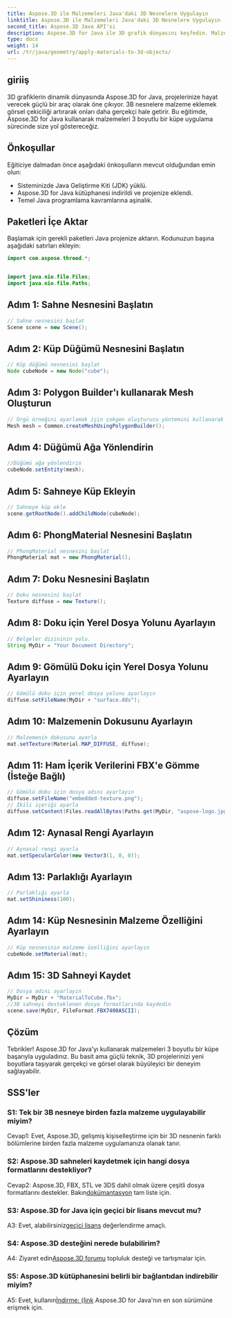 ```yaml
---
title: Aspose.3D ile Malzemeleri Java'daki 3D Nesnelere Uygulayın
linktitle: Aspose.3D ile Malzemeleri Java'daki 3D Nesnelere Uygulayın
second_title: Aspose.3D Java API'si
description: Aspose.3D for Java ile 3D grafik dünyasını keşfedin. Malzemeleri 3B nesnelere sorunsuz bir şekilde nasıl uygulayacağınızı öğrenin. Gerçekçi görsellerle projelerinizi geliştirin.
type: docs
weight: 14
url: /tr/java/geometry/apply-materials-to-3d-objects/
---
```

## giriiş

3D grafiklerin dinamik dünyasında Aspose.3D for Java, projelerinize hayat verecek güçlü bir araç olarak öne çıkıyor. 3B nesnelere malzeme eklemek görsel çekiciliği artırarak onları daha gerçekçi hale getirir. Bu eğitimde, Aspose.3D for Java kullanarak malzemeleri 3 boyutlu bir küpe uygulama sürecinde size yol göstereceğiz.

## Önkoşullar

Eğiticiye dalmadan önce aşağıdaki önkoşulların mevcut olduğundan emin olun:

- Sisteminizde Java Geliştirme Kiti (JDK) yüklü.
- Aspose.3D for Java kütüphanesi indirildi ve projenize eklendi.
- Temel Java programlama kavramlarına aşinalık.

## Paketleri İçe Aktar

Başlamak için gerekli paketleri Java projenize aktarın. Kodunuzun başına aşağıdaki satırları ekleyin:

```java
import com.aspose.threed.*;


import java.nio.file.Files;
import java.nio.file.Paths;
```

## Adım 1: Sahne Nesnesini Başlatın

```java
// Sahne nesnesini başlat
Scene scene = new Scene();
```

## Adım 2: Küp Düğümü Nesnesini Başlatın

```java
// Küp düğümü nesnesini başlat
Node cubeNode = new Node("cube");
```

## Adım 3: Polygon Builder'ı kullanarak Mesh Oluşturun

```java
// Örgü örneğini ayarlamak için çokgen oluşturucu yöntemini kullanarak ortak sınıf oluşturma örgüsünü çağırın
Mesh mesh = Common.createMeshUsingPolygonBuilder();
```

## Adım 4: Düğümü Ağa Yönlendirin

```java
//Düğümü ağa yönlendirin
cubeNode.setEntity(mesh);
```

## Adım 5: Sahneye Küp Ekleyin

```java
// Sahneye küp ekle
scene.getRootNode().addChildNode(cubeNode);
```

## Adım 6: PhongMaterial Nesnesini Başlatın

```java
// PhongMaterial nesnesini başlat
PhongMaterial mat = new PhongMaterial();
```

## Adım 7: Doku Nesnesini Başlatın

```java
// Doku nesnesini başlat
Texture diffuse = new Texture();
```

## Adım 8: Doku için Yerel Dosya Yolunu Ayarlayın

```java
// Belgeler dizininin yolu.
String MyDir = "Your Document Directory";
```

## Adım 9: Gömülü Doku için Yerel Dosya Yolunu Ayarlayın

```java
// Gömülü doku için yerel dosya yolunu ayarlayın
diffuse.setFileName(MyDir + "surface.dds");
```

## Adım 10: Malzemenin Dokusunu Ayarlayın

```java
// Malzemenin dokusunu ayarla
mat.setTexture(Material.MAP_DIFFUSE, diffuse);
```

## Adım 11: Ham İçerik Verilerini FBX'e Gömme (İsteğe Bağlı)

```java
// Gömülü doku için dosya adını ayarlayın
diffuse.setFileName("embedded-texture.png");
// İkili içeriği ayarla
diffuse.setContent(Files.readAllBytes(Paths.get(MyDir, "aspose-logo.jpg")));
```

## Adım 12: Aynasal Rengi Ayarlayın

```java
// Aynasal rengi ayarla
mat.setSpecularColor(new Vector3(1, 0, 0));
```

## Adım 13: Parlaklığı Ayarlayın

```java
// Parlaklığı ayarla
mat.setShininess(100);
```

## Adım 14: Küp Nesnesinin Malzeme Özelliğini Ayarlayın

```java
// Küp nesnesinin malzeme özelliğini ayarlayın
cubeNode.setMaterial(mat);
```

## Adım 15: 3D Sahneyi Kaydet

```java
// Dosya adını ayarlayın
MyDir = MyDir + "MaterialToCube.fbx";
//3B sahneyi desteklenen dosya formatlarında kaydedin
scene.save(MyDir, FileFormat.FBX7400ASCII);
```

## Çözüm

Tebrikler! Aspose.3D for Java'yı kullanarak malzemeleri 3 boyutlu bir küpe başarıyla uyguladınız. Bu basit ama güçlü teknik, 3D projelerinizi yeni boyutlara taşıyarak gerçekçi ve görsel olarak büyüleyici bir deneyim sağlayabilir.

## SSS'ler

### S1: Tek bir 3B nesneye birden fazla malzeme uygulayabilir miyim?

Cevap1: Evet, Aspose.3D, gelişmiş kişiselleştirme için bir 3D nesnenin farklı bölümlerine birden fazla malzeme uygulamanıza olanak tanır.

### S2: Aspose.3D sahneleri kaydetmek için hangi dosya formatlarını destekliyor?

 Cevap2: Aspose.3D, FBX, STL ve 3DS dahil olmak üzere çeşitli dosya formatlarını destekler. Bakın[dokümantasyon](https://reference.aspose.com/3d/java/) tam liste için.

### S3: Aspose.3D for Java için geçici bir lisans mevcut mu?

 A3: Evet, alabilirsiniz[geçici lisans](https://purchase.aspose.com/temporary-license/) değerlendirme amaçlı.

### S4: Aspose.3D desteğini nerede bulabilirim?

 A4: Ziyaret edin[Aspose.3D forumu](https://forum.aspose.com/c/3d/18) topluluk desteği ve tartışmalar için.

### S5: Aspose.3D kütüphanesini belirli bir bağlantıdan indirebilir miyim?

 A5: Evet, kullanın[İndirme: {link](https://releases.aspose.com/3d/java/) Aspose.3D for Java'nın en son sürümüne erişmek için.